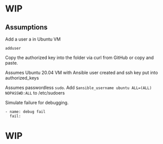# WIP
## Assumptions

Add a user a in Ubuntu VM

```shell
adduser
```

Copy the authorized key into the folder via curl from GitHub or copy and paste.

Assumes Ubuntu 20.04 VM with Ansible user created and ssh key put into authorized_keys

Assumes passwordless `sudo`. Add `$ansible_username ubuntu ALL=(ALL) NOPASSWD:ALL` to /etc/sudoers

Simulate failure for debugging.

```console
- name: debug fail
  fail:
```
# WIP






<!-- ### Change ansible password
Drop this into a terminal session:
```python
python -c "from passlib.hash import sha512_crypt; import getpass; print(sha512_crypt.using(rounds=5000).hash(getpass.getpass()))"
```

### Decrypt Vault

Make sure the .vault-password file is in the root directory

```console
make decrypt
``` -->
